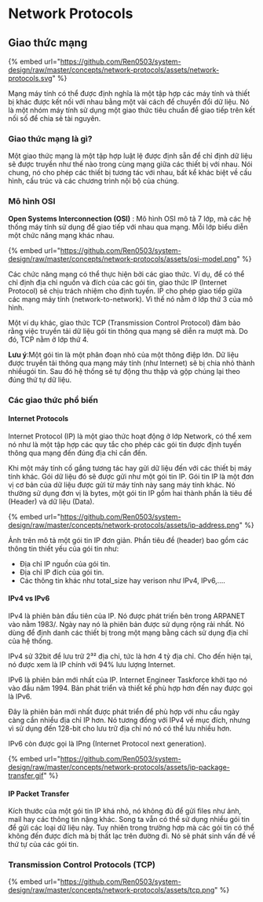 # Network Protocols

## Giao thức mạng

{% embed url="https://github.com/Ren0503/system-design/raw/master/concepts/network-protocols/assets/network-protocols.svg" %}

Mạng máy tính có thể được định nghĩa là một tập hợp các máy tính và thiết bị khác được kết nối với nhau bằng một vài cách để chuyển đổi dữ liệu. Nó là một nhóm máy tính sử dụng một giao thức tiêu chuẩn để giao tiếp trên kết nối số để chia sẻ tài nguyên.

### Giao thức mạng là gì?

Một giao thức mạng là một tập hợp luật lệ được định sẵn để chỉ định dữ liệu sẽ được truyền như thế nào trong cùng mạng giữa các thiết bị với nhau. Nói chung, nó cho phép các thiết bị tương tác với nhau, bất kể khác biệt về cấu hình, cấu trúc và các chương trình nội bộ của chúng.

### Mô hình OSI

**Open Systems Interconnection (OSI)** : Mô hình OSI mô tả 7 lớp, mà các hệ thống máy tính sử dụng để giao tiếp với nhau qua mạng. Mỗi lớp biểu diễn một chức năng mạng khác nhau.

{% embed url="https://github.com/Ren0503/system-design/raw/master/concepts/network-protocols/assets/osi-model.png" %}

Các chức năng mạng có thể thực hiện bởi các giao thức. Ví dụ, để có thể chỉ định địa chỉ nguồn và đích của các gói tin, giao thức IP (Internet Protocol) sẽ chịu trách nhiệm cho định tuyến. IP cho phép giao tiếp giữa các mạng máy tính (network-to-network). Vì thế nó nằm ở lớp thứ 3 của mô hình.

Một ví dụ khác, giao thức TCP (Transmission Control Protocol) đảm bảo rằng việc truyền tải dữ liệu gói tin thông qua mạng sẽ diễn ra mượt mà. Do đó, TCP nằm ở lớp thứ 4.

**Lưu ý**:Một gói tin là một phân đoạn nhỏ của một thông điệp lớn. Dữ liệu được truyền tải thông qua mạng máy tính (như Internet) sẽ bị chia nhỏ thành nhiềugói tin. Sau đó hệ thống sẽ tự động thu thập và gộp chúng lại theo đúng thứ tự dữ liệu.

### Các giao thức phổ biến

#### Internet Protocols

Internet Protocol (IP) là một giao thức hoạt động ở lớp Network, có thể xem nó như là một tập hợp các quy tắc cho phép các gói tin được định tuyến thông qua mạng đến đúng địa chỉ cần đến.&#x20;

Khi một máy tính cố gắng tương tác hay gửi dữ liệu đến với các thiết bị máy tính khác. Gói dữ liệu đó sẽ được gửi như một gói tin IP. Gói tin IP là một đơn vị cơ bản của dữ liệu được gửi từ máy tính này sang máy tính khác. Nó thường sử dụng đơn vị là bytes, một gói tin IP gồm hai thành phần là tiêu đề (Header) và dữ liệu (Data).

{% embed url="https://github.com/Ren0503/system-design/raw/master/concepts/network-protocols/assets/ip-address.png" %}

Ảnh trên mô tả một gói tin IP đơn giản. Phần tiêu đề (header) bao gồm các thông tin thiết yếu của gói tin như:

* Địa chỉ IP nguồn của gói tin.
* Địa chỉ IP đích của gói tin.&#x20;
* Các thông tin khác như total\_size hay verison như IPv4, IPv6,....

#### IPv4 vs IPv6

IPv4 là phiên bản đầu tiên của IP. Nó được phát triến bên trong ARPANET vào nằm 1983/. Ngày nay nó là phiên bản được sử dụng rộng rải nhất. Nó dùng để định danh các thiết bị trong một mạng bằng cách sử dụng địa chỉ của hệ thống.

IPv4 sử 32bit  để lưu trữ 2³² địa chỉ, tức là hơn 4 tỷ địa chỉ. Cho đến hiện tại, nó được xem là IP chính với 94% lưu lượng Internet.

IPv6 là phiên bản mới nhất của IP. Internet Engineer Taskforce khởi tạo nó vào đầu năm 1994. Bản phát triển và thiết kế phù hợp hơn đến nay được gọi là IPv6.

Đây là phiên bản mới nhất được phát triển để phù hợp với nhu cầu ngày càng cần nhiều địa chỉ IP hơn. Nó tương đồng với IPv4 về mục đích, nhưng vì sử dụng đến 128-bit cho lưu trữ địa chỉ nó nó có thể lưu nhiều hơn.

IPv6 còn được gọi là IPng (Internet Protocol next generation).

{% embed url="https://github.com/Ren0503/system-design/raw/master/concepts/network-protocols/assets/ip-package-transfer.gif" %}

#### IP Packet Transfer

Kích thước của một gói tin IP khá nhỏ, nó không đủ để gửi files như ảnh, mail hay các thông tin nặng khác. Song ta vẫn có thể sử dụng nhiều gói tin để gửi các loại dữ liệu này. Tuy nhiên trong trường hợp mà các gói tin có thể không đến được đích mà bị thất lạc trên đường đi. Nó sẽ phát sinh vấn đề về thứ tự của các gói tin.

### Transmission Control Protocols (TCP)

{% embed url="https://github.com/Ren0503/system-design/raw/master/concepts/network-protocols/assets/tcp.png" %}
